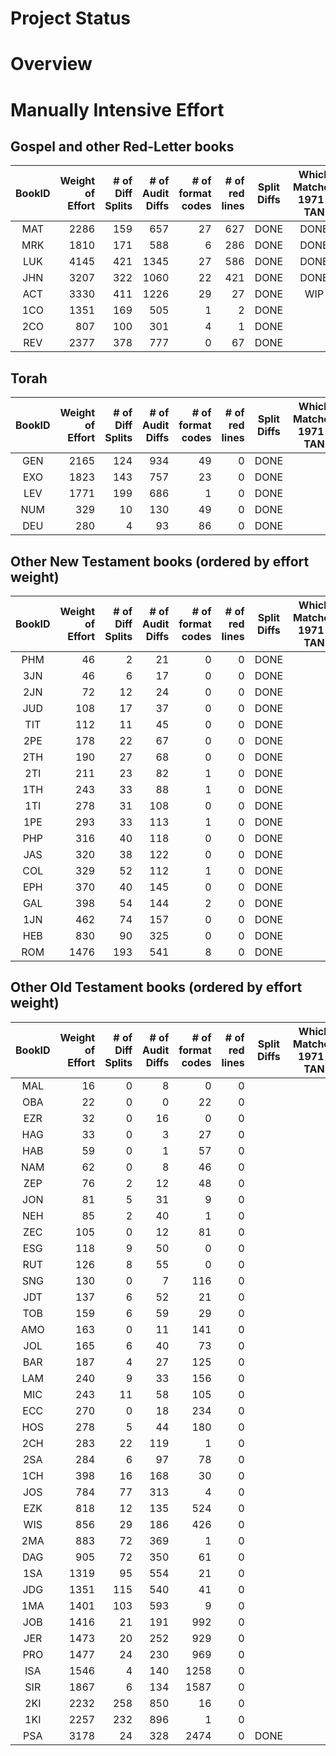 
Project Status
==============

# Overview

# Manually Intensive Effort
## Gospel and other Red-Letter books
| BookID | Weight<br>of<br>Effort | # of<br>Diff<br>Splits<br> | # of<br>Audit<br>Diffs<br> | # of<br>format<br>codes | # of<br>red<br>lines | Split<br>Diffs | Which<br>Matches<br>1971-TAN | Apply<br>format<br>Codes | Apply<br>Red<br>Codes | 
| :---: |  ---: |  ---: |  ---: |  ---: |  ---: | :---: | :---: | :---: | :---: | 
| MAT | 2286 | 159 | 657 | 27 | 627 | DONE | DONE | WIP | WIP |
| MRK | 1810 | 171 | 588 | 6 | 286 | DONE | DONE | WIP |  |
| LUK | 4145 | 421 | 1345 | 27 | 586 | DONE | DONE |  |  |
| JHN | 3207 | 322 | 1060 | 22 | 421 | DONE | DONE |  |  |
| ACT | 3330 | 411 | 1226 | 29 | 27 | DONE | WIP |  |  |
| 1CO | 1351 | 169 | 505 | 1 | 2 | DONE |  |  |  |
| 2CO | 807 | 100 | 301 | 4 | 1 | DONE |  |  |  |
| REV | 2377 | 378 | 777 | 0 | 67 | DONE |  |  |  |

## Torah
| BookID | Weight<br>of<br>Effort | # of<br>Diff<br>Splits<br> | # of<br>Audit<br>Diffs<br> | # of<br>format<br>codes | # of<br>red<br>lines | Split<br>Diffs | Which<br>Matches<br>1971-TAN | Apply<br>format<br>Codes | Apply<br>Red<br>Codes | 
| :---: |  ---: |  ---: |  ---: |  ---: |  ---: | :---: | :---: | :---: | :---: | 
| GEN | 2165 | 124 | 934 | 49 | 0 | DONE |  |  |  |
| EXO | 1823 | 143 | 757 | 23 | 0 | DONE |  |  |  |
| LEV | 1771 | 199 | 686 | 1 | 0 | DONE |  |  |  |
| NUM | 329 | 10 | 130 | 49 | 0 | DONE |  |  |  |
| DEU | 280 | 4 | 93 | 86 | 0 | DONE |  |  |  |

## Other New Testament books (ordered by effort weight)
| BookID | Weight<br>of<br>Effort | # of<br>Diff<br>Splits<br> | # of<br>Audit<br>Diffs<br> | # of<br>format<br>codes | # of<br>red<br>lines | Split<br>Diffs | Which<br>Matches<br>1971-TAN | Apply<br>format<br>Codes | Apply<br>Red<br>Codes | 
| :---: |  ---: |  ---: |  ---: |  ---: |  ---: | :---: | :---: | :---: | :---: | 
| PHM | 46 | 2 | 21 | 0 | 0 | DONE |  |  |  |
| 3JN | 46 | 6 | 17 | 0 | 0 | DONE |  |  |  |
| 2JN | 72 | 12 | 24 | 0 | 0 | DONE |  |  |  |
| JUD | 108 | 17 | 37 | 0 | 0 | DONE |  |  |  |
| TIT | 112 | 11 | 45 | 0 | 0 | DONE |  |  |  |
| 2PE | 178 | 22 | 67 | 0 | 0 | DONE |  |  |  |
| 2TH | 190 | 27 | 68 | 0 | 0 | DONE |  |  |  |
| 2TI | 211 | 23 | 82 | 1 | 0 | DONE |  |  |  |
| 1TH | 243 | 33 | 88 | 1 | 0 | DONE |  |  |  |
| 1TI | 278 | 31 | 108 | 0 | 0 | DONE |  |  |  |
| 1PE | 293 | 33 | 113 | 1 | 0 | DONE |  |  |  |
| PHP | 316 | 40 | 118 | 0 | 0 | DONE |  |  |  |
| JAS | 320 | 38 | 122 | 0 | 0 | DONE |  |  |  |
| COL | 329 | 52 | 112 | 1 | 0 | DONE |  |  |  |
| EPH | 370 | 40 | 145 | 0 | 0 | DONE |  |  |  |
| GAL | 398 | 54 | 144 | 2 | 0 | DONE |  |  |  |
| 1JN | 462 | 74 | 157 | 0 | 0 | DONE |  |  |  |
| HEB | 830 | 90 | 325 | 0 | 0 | DONE |  |  |  |
| ROM | 1476 | 193 | 541 | 8 | 0 | DONE |  |  |  |

## Other Old Testament books (ordered by effort weight)
| BookID | Weight<br>of<br>Effort | # of<br>Diff<br>Splits<br> | # of<br>Audit<br>Diffs<br> | # of<br>format<br>codes | # of<br>red<br>lines | Split<br>Diffs | Which<br>Matches<br>1971-TAN | Apply<br>format<br>Codes | Apply<br>Red<br>Codes | 
| :---: |  ---: |  ---: |  ---: |  ---: |  ---: | :---: | :---: | :---: | :---: | 
| MAL | 16 | 0 | 8 | 0 | 0 |  |  |  |  |
| OBA | 22 | 0 | 0 | 22 | 0 |  |  |  |  |
| EZR | 32 | 0 | 16 | 0 | 0 |  |  |  |  |
| HAG | 33 | 0 | 3 | 27 | 0 |  |  |  |  |
| HAB | 59 | 0 | 1 | 57 | 0 |  |  |  |  |
| NAM | 62 | 0 | 8 | 46 | 0 |  |  |  |  |
| ZEP | 76 | 2 | 12 | 48 | 0 |  |  |  |  |
| JON | 81 | 5 | 31 | 9 | 0 |  |  |  |  |
| NEH | 85 | 2 | 40 | 1 | 0 |  |  |  |  |
| ZEC | 105 | 0 | 12 | 81 | 0 |  |  |  |  |
| ESG | 118 | 9 | 50 | 0 | 0 |  |  |  |  |
| RUT | 126 | 8 | 55 | 0 | 0 |  |  |  |  |
| SNG | 130 | 0 | 7 | 116 | 0 |  |  |  |  |
| JDT | 137 | 6 | 52 | 21 | 0 |  |  |  |  |
| TOB | 159 | 6 | 59 | 29 | 0 |  |  |  |  |
| AMO | 163 | 0 | 11 | 141 | 0 |  |  |  |  |
| JOL | 165 | 6 | 40 | 73 | 0 |  |  |  |  |
| BAR | 187 | 4 | 27 | 125 | 0 |  |  |  |  |
| LAM | 240 | 9 | 33 | 156 | 0 |  |  |  |  |
| MIC | 243 | 11 | 58 | 105 | 0 |  |  |  |  |
| ECC | 270 | 0 | 18 | 234 | 0 |  |  |  |  |
| HOS | 278 | 5 | 44 | 180 | 0 |  |  |  |  |
| 2CH | 283 | 22 | 119 | 1 | 0 |  |  |  |  |
| 2SA | 284 | 6 | 97 | 78 | 0 |  |  |  |  |
| 1CH | 398 | 16 | 168 | 30 | 0 |  |  |  |  |
| JOS | 784 | 77 | 313 | 4 | 0 |  |  |  |  |
| EZK | 818 | 12 | 135 | 524 | 0 |  |  |  |  |
| WIS | 856 | 29 | 186 | 426 | 0 |  |  |  |  |
| 2MA | 883 | 72 | 369 | 1 | 0 |  |  |  |  |
| DAG | 905 | 72 | 350 | 61 | 0 |  |  |  |  |
| 1SA | 1319 | 95 | 554 | 21 | 0 |  |  |  |  |
| JDG | 1351 | 115 | 540 | 41 | 0 |  |  |  |  |
| 1MA | 1401 | 103 | 593 | 9 | 0 |  |  |  |  |
| JOB | 1416 | 21 | 191 | 992 | 0 |  |  |  |  |
| JER | 1473 | 20 | 252 | 929 | 0 |  |  |  |  |
| PRO | 1477 | 24 | 230 | 969 | 0 |  |  |  |  |
| ISA | 1546 | 4 | 140 | 1258 | 0 |  |  |  |  |
| SIR | 1867 | 6 | 134 | 1587 | 0 |  |  |  |  |
| 2KI | 2232 | 258 | 850 | 16 | 0 |  |  |  |  |
| 1KI | 2257 | 232 | 896 | 1 | 0 |  |  |  |  |
| PSA | 3178 | 24 | 328 | 2474 | 0 | DONE |  |  |  |


